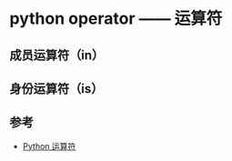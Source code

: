 python operator —— 运算符
=========================

成员运算符（in）
--------------

身份运算符（is）
--------------

参考
----

- [Python 运算符](https://www.runoob.com/python/python-operators.html)
